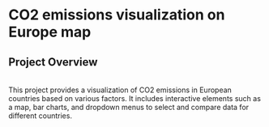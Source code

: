 # CO2 emissions visualization on Europe map

## Project Overview
<br/>This project provides a visualization of CO2 emissions in European countries based on various factors. It includes interactive elements such as a map, bar charts, and dropdown menus to select and compare data for different countries.
